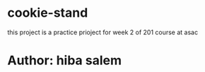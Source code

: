 # cookie-stand

this project is a practice prioject for week 2 of 201 course at asac

# Author: hiba salem


